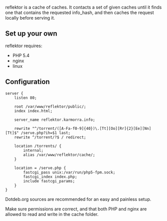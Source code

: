 reflektor is a cache of caches. It contacts a set of given caches until it finds one that contains the requested info_hash, and then caches the request locally before serving it.

Set up your own
--

reflektor requires:

-   PHP 5.4
-   nginx
-   linux


Configuration
--
    
    server {
        listen 80;
    
        root /var/www/reflektor/public/;
        index index.html;
    
        server_name reflektor.karmorra.info;
    
        rewrite "^/torrent/([A-Fa-f0-9]{40})\.[Tt][Oo][Rr]{2}[Ee][Nn][Tt]$" /serve.php?ih=$1 last;
        rewrite ^/torrent/?$ / redirect;
    
    	location /torrents/ {
    		internal;
    		alias /var/www/reflektor/cache/;
    	}
    
        location = /serve.php {
            fastcgi_pass unix:/var/run/php5-fpm.sock;
            fastcgi_index index.php;
            include fastcgi_params;
        }
    }
    
Dotdeb.org sources are recommended for an easy and painless setup.

Make sure permissions are correct, and that both PHP and nginx are allowed to read and write in the cache folder.
